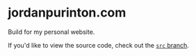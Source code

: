 # jordanpurinton.com
Build for my personal website.

If you'd like to view the source code, check out the [`src` branch](https://github.com/jordanpurinton/jordanpurinton.github.io/tree/src).
